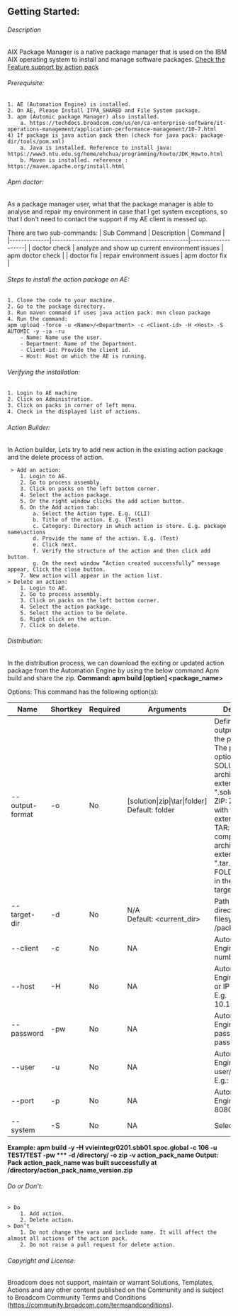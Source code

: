 ## Getting Started:


###### Description
 AIX Package Manager is a native package manager that is used on the IBM AIX operating system to install and manage software packages. [Check the Feature support by action pack](source/README.md)

###### Prerequisite:
	1. AE (Automation Engine) is installed. 
	2. On AE, Please Install ITPA_SHARED and File System package.
	3. apm (Automic package Manager) also installed.
		a. https://techdocs.broadcom.com/us/en/ca-enterprise-software/it-operations-management/application-performance-management/10-7.html
	4) If package is java action pack then (check for java pack: package-dir/tools/pom.xml)
		a. Java is installed. Reference to install java: https://www3.ntu.edu.sg/home/ehchua/programming/howto/JDK_Howto.html
		b. Maven is installed. reference : https://maven.apache.org/install.html 

###### Apm doctor:
As a package manager user, what that the package manager is able to analyse and repair my environment in case that I get system exceptions, so that I don't need to contact the support if my AE client is messed up.

There are two sub-commands:
| Sub Command  | Description                                    | Command            |
|--------------|------------------------------------------------|--------------------|
| doctor check | analyze and show up current environment issues	| apm doctor check   |
| doctor fix   | repair environment issues	                | apm doctor fix     |

###### Steps to install the action package on AE:
	1. Clone the code to your machine.
	2. Go to the package directory.
	3. Run maven command if uses java action pack: mvn clean package
	4. Run the command: 
	apm upload -force -u <Name>/<Department> -c <Client-id> -H <Host> -S AUTOMIC -y -ia -ru
		- Name: Name use the user.
		- Department: Name of the Department.
		- Client-id: Provide the client id.
		- Host: Host on which the AE is running.

###### Verifying the installation:
	1. Login to AE machine
	2. Click on Administration.
	3. Click on packs in corner of left menu.
	4. Check in the displayed list of actions.

###### Action Builder:
In Action builder, Lets try to add new action in the existing action package and the delete process of action.

     > Add an action:
		1. Login to AE.
		2. Go to process assembly.
		3. Click on packs on the left bottom corner.
		4. Select the action package.
		5. Or the right window clicks the add action button.
		6. On the Add action tab:
			a. Select the Action type. E.g. (CLI)
			b. Title of the action. E.g. (Test)
			c. Category: Directory in which action is store. E.g. package name\actions
			d. Provide the name of the action. E.g. (Test)
			e. Click next.
			f. Verify the structure of the action and then click add button.
			g. On the next window “Action created successfully” message appear, Click the close button.
		7. New action will appear in the action list.
    > Delete an action:
		1. Login to AE.
		2. Go to process assembly.
		3. Click on packs on the left bottom corner.
		4. Select the action package.
		5. Select the action to be delete.
		6. Right click on the action.
		7. Click on delete.

###### Distribution: 
In the distribution process, we can download the exiting or updated action package from the Automation Engine by using the below command Apm build and share the zip.
**Command: apm build [option] <package_name>**

Options:
This command has the following option(s):

|Name           |Shortkey|Required |    Arguments	        |                Description                                                                              |
|---------------|--------|---------|----------------------------|---------------------------------------------------------------------------------------------------------|
|--output-format|-o	 | No	   |[solution\|zip\|\tar\|folder] <br>Default: folder|Defines the output format of the package. The possible options are:<br>SOLUTION: Zip-archive with the extension ".solution"<br>ZIP: Zip-archive with the extension ".zip"<br>TAR: gzip-compressed tar-archive with the extension ".tar.gz"<br>FOLDER: Folder in the specified target directory
|--target-dir	|-d	 | No	   |N/A <br>Default:  <current_dir>                    | Path to target directory in local filesystem E.g. /packages/|
|--client	|-c	 | No	   |NA	                        |Automation Engine client number. E.g.106   |
|--host	        |-H	 | No	   |NA	                        |Automation Engine hostname or IP address. E.g.  10.149.132.64         |
|--password	|-pw	 | No	   |NA	                        |Automation Engine password. E.g. password |
|--user	        |-u	 | No	   |NA 	                        |Automation Engine user/department, E.g.: John/Unit1                       |
|--port	        |-p      | No	   |NA	                        |Automation Engine port. E.g. 8080    | 
|--system	|-S	 | No	   |NA	                        |Selected system                      |

**Example: 
apm build -y -H vvieintegr0201.sbb01.spoc.global -c 106 -u TEST/TEST -pw *** -d /directory/ -o zip -v action_pack_name
Output: 
Pack action_pack_name was built successfully at /directory/action_pack_name_version.zip**


###### Do or Don’t:
	> Do
		1. Add action.
		2. Delete action.
	> Don’t
		1. Do not change the vara and include name. It will affect the almost all actions of the action pack.
		2. Do not raise a pull request for delete action.
		
		
###### Copyright and License: 
Broadcom does not support, maintain or warrant Solutions, Templates, Actions and any other content published on the Community and is subject to Broadcom Community Terms and Conditions (https://community.broadcom.com/termsandconditions).
